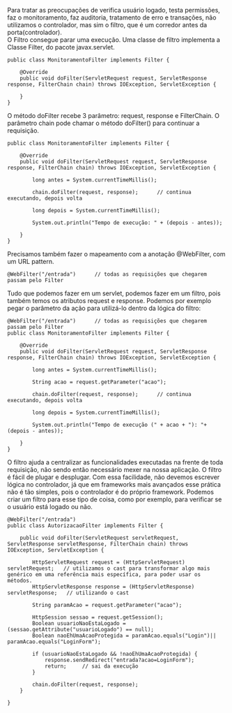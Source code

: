 Para tratar as preocupações de verifica usuário logado, testa permissões, faz o monitoramento, faz auditoria, tratamento de erro e transações, não utilizamos o controlador, mas sim o filtro, que é um corredor antes da porta(controlador).<br>
O Filtro consegue parar uma execução. Uma classe de filtro implementa a Classe Filter, do pacote javax.servlet.
```
public class MonitoramentoFilter implements Filter {

	@Override
	public void doFilter(ServletRequest request, ServletResponse response, FilterChain chain) throws IOException, ServletException {
	
	}
}
```
O método doFilter recebe 3 parâmetro: request, response e FilterChain. O parâmetro chain pode chamar o método doFilter() para continuar a requisição.
```
public class MonitoramentoFilter implements Filter {

	@Override
	public void doFilter(ServletRequest request, ServletResponse response, FilterChain chain) throws IOException, ServletException {

		long antes = System.currentTimeMillis();
		
		chain.doFilter(request, response);		// continua executando, depois volta
		
		long depois = System.currentTimeMillis();
		
		System.out.println("Tempo de execução: " + (depois - antes));
		
	}
}
```
Precisamos também fazer o mapeamento com a anotação @WebFilter, com um URL pattern.
```
@WebFilter("/entrada")		// todas as requisições que chegarem passam pelo Filter
```
Tudo que podemos fazer em um servlet, podemos fazer em um filtro, pois também temos os atributos request e response. Podemos por exemplo pegar o parâmetro da ação para utilizá-lo dentro da lógica do filtro:
```
@WebFilter("/entrada")		// todas as requisições que chegarem passam pelo Filter
public class MonitoramentoFilter implements Filter {

	@Override
	public void doFilter(ServletRequest request, ServletResponse response, FilterChain chain) throws IOException, ServletException {

		long antes = System.currentTimeMillis();
		
		String acao = request.getParameter("acao");
		
		chain.doFilter(request, response);		// continua executando, depois volta
		
		long depois = System.currentTimeMillis();
		
		System.out.println("Tempo de execução (" + acao + "): "+ (depois - antes));
		
	}
}
```
O filtro ajuda a centralizar as funcionalidades executadas na frente de toda requisição, não sendo então necessário mexer na nossa aplicação. O filtro é fácil de plugar e desplugar. Com essa facilidade, não devemos escrever lógica no controlador, já que em frameworks mais avançados esse prática não é tão simples, pois o controlador é do próprio framework. Podemos criar um filtro para esse tipo de coisa, como por exemplo, para verificar se o usuário está logado ou não.
```
@WebFilter("/entrada")
public class AutorizacaoFilter implements Filter {

	public void doFilter(ServletRequest servletRequest, ServletResponse servletResponse, FilterChain chain) throws IOException, ServletException {

		HttpServletRequest request = (HttpServletRequest) servletRequest;	// utilizamos o cast para transformar algo mais genérico em uma referência mais específica, para poder usar os métodos.
		HttpServletResponse response = (HttpServletResponse) servletResponse;	// utilizando o cast
		
		String paramAcao = request.getParameter("acao");
		
		HttpSession sessao = request.getSession();
		Boolean usuarioNaoEstaLogado = (sessao.getAttribute("usuarioLogado") == null);
		Boolean naoEhUmaAcaoProtegida = paramAcao.equals("Login")|| paramAcao.equals("LoginForm");
		
		if (usuarioNaoEstaLogado && !naoEhUmaAcaoProtegida) {
			response.sendRedirect("entrada?acao=LoginForm");
			return;		// sai da execução
		}
		
		chain.doFilter(request, response);
	}

}
```